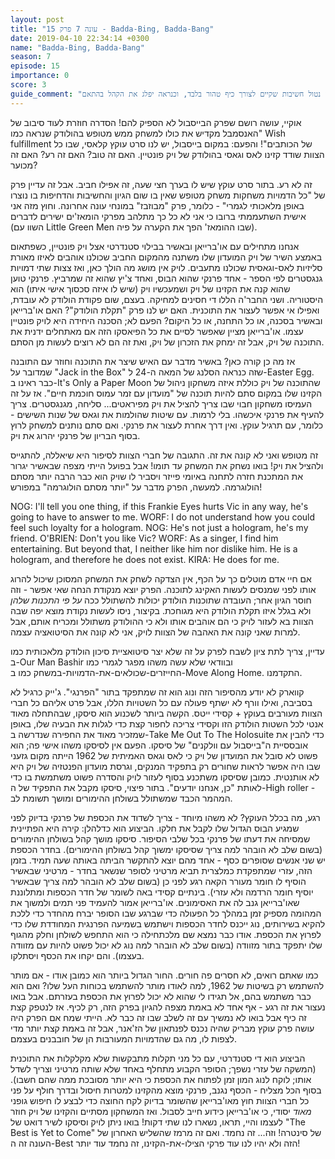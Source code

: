 ```yaml
---
layout: post
title: "עונה 7 פרק 15 - Badda-Bing, Badda-Bang"
date: 2019-04-10 22:34:14 +0300
name: "Badda-Bing, Badda-Bang"
season: 7
episode: 15
importance: 0
score: 3
guide_comment: "פרק נטול חשיבות שקיים לצורך כיף טהור בלבד, וכנראה יפלג את הקהל בהתאם"
---
```

אוקיי, עושה רושם שפרק הבייסבול לא הספיק להם! הסדרה חוזרת לעוד סיבוב של "האנסמבל מקדיש את כולו למשחק ממש מטופש בהולודק שנראה כמו Wish fulfillment של הכותבים"! והפעם: במקום בייסבול, יש לנו סרט עוקץ קלאסי, שבו כל הצוות שודד קזינו לאס וגאסי בהולודק של ויק פונטיין. האם זה טוב? האם זה רע? האם זה מכוער?

זה לא רע. בתור סרט עוקץ שיש לו בערך חצי שעה, זה אפילו חביב. אבל זה עדיין פרק של "כל הדמויות משחקות משחק מטופש שאין בו שום הגיון והחשיבות והדחיפות בו נוצרו באופן מלאכותי לגמרי" - כלומר, פרק "מבוזבז" במונחי עונה אחרונה. וחוץ מזה אני אישית השתעממתי ברובו כי אני לא כל כך מתלהב מפרקי הומאז'ים ישירים לדברים (השוו עם Little Green Men שבו ההומאז' הפך את הקערה על פיה).

אנחנו מתחילים עם או'ברייאן ובאשיר בבילוי סטנדרטי אצל ויק פונטיין, כשפתאום באמצע השיר של ויק המועדון שלו משתנה מהמקום החביב שכולנו אוהבים לאיזו מאורת סליזיות לאס-וגאסית שכולנו מתעבים. לויק אין מושג מה הולך כאן, ואז צצות שתי דמויות גנגסטרים לפי הספר - אחד פרנקי שהוא הבוס, ואחד צ'יץ שהוא זה שמרביץ. פרנקי טוען שהוא קנה את הקזינו של ויק ושמעכשיו ויק (שיש לו איזה סכסוך אישי איתו) הוא היסטוריה. ושני החבר'ה הללו די חסינים למחיקה. בעצם, שום פקודת הולודק לא עובדת, ואפילו אי אפשר לעצור את התוכנית. האם יש לנו פרק "תקלת הולודק"? האם או'ברייאן ובאשיר בסכנה, או כל התחנה, או כל היקום? הפעם לא; הסכנה היחידה היא לויק פונטיין עצמו. או'ברייאן מציין שאפשר לסיים את כל הפיאסקו הזה אם מאתחלים ידנית את התוכנה של ויק, אבל זה ימחק את הזכרון של ויק, ואת זה הם לא רוצים לעשות מן הסתם.

אז מה כן קורה כאן? באשיר מדבר עם האיש שיצר את התוכנה וחוזר עם התובנה שמדובר על "Jack in the Box" שזה כנראה הסלנג של המאה ה-24 ל-Easter Egg. כבר ראינו ב-It's Only a Paper Moon שהתוכנה של ויק כוללת איזה משחקון ניהול של הקזינו שלו במקום סתם להיות תוכנה של "מועדון עם זמר עמוס חוכמת חיים". אז על זה העמיסו משחקון חבוי שבו צריך להציל את ויק מפיראטים... סליחה, מגנגסטרים. צריך להעיף את פרנקי איכשהו. בלי לרמות. עם שיטות שהולמות את וגאס של שנות השישים - כלומר, עם תרגיל עוקץ. ואין דרך אחרת לעצור את פרנקי. ואם סתם נותנים למשחק לרוץ בסוף הבריון של פרנקי יהרוג את ויק.

זה מטופש ואני לא קונה את זה. התגובה של חברי הצוות לסיפור היא שיאללה, להתגייס ולהציל את ויק! בואו נשחק את המשחק עד תומו! אבל בפועל הייתי מצפה שבאשיר יגרור את המתכנת חזרה לתחנה באיומי פייזר ויסביר לו שויק הוא כבר הרבה יותר מסתם הולוגרמה. למעשה, הפרק מדבר על "יותר מסתם הולוגרמה" במפורש!

NOG: I'll tell you one thing, if this Frankie Eyes hurts Vic in any way, he's going to have to answer to me. 
WORF: I do not understand how you could feel such loyalty for a hologram. 
NOG: He's not just a hologram, he's my friend. 
O'BRIEN: Don't you like Vic? 
WORF: As a singer, I find him entertaining. But beyond that, I neither like him nor dislike him. He is a hologram, and therefore he does not exist. 
KIRA: He does for me. 

אם חיי אדם מוטלים כך על הכף, אין הצדקה לשחק את המשחק המסוכן שיכול להרוג אותו לפני שמנסים לעשות האקינג לתוכנה. הפרק יוצא מנקודת הנחה שאי אפשר - וזה חוסר הגיון אחר; העובדה שתוכנות הולודק יכולות להשתולל ככה *על פי התכנות שלהן* ולא בגלל איזו תקלת הולודק היא מגוחכת. בקיצור, ניסו לעשות נקודת מוצא יפה שבה הצוות בא לעזור לויק כי הם אוהבים אותו ולא כי ההולודק משתולל ומכריח אותם, אבל למרות שאני קונה את האהבה של הצוות לויק, אני לא קונה את הסיטואציה עצמה.

עדיין, צריך לתת ציון לשבח לפרק על זה שלא יצר סיטואציית סיכון הולודק מלאכותית כמו ב-Our Man Bashir ובוודאי שלא עשה משהו מפגר לגמרי כמו החייזרים-שכולאים-את-הדמויות-במשחק כמו ב-Move Along Home. התקדמנו.

קווארק לא יודע מהסיפור הזה ונוג הוא זה שמתפקד בתור "הפרנגי". ג'ייק כרגיל לא בסביבה, ואילו וורף לא ישתף פעולה עם כל השטויות הללו, אבל פרט אליהם כל חברי הצוות מעורבים בעוקץ + קסידי ייטס. הקשה ביותר לשכנוע הוא סיסקו, שבהתחלה מאוד אנטי לכל השטות הולודק הזו וקסידי צריכה לחפור קצת כדי לגלות את הבעיה שלו, באופן שמזכיר מאוד את החפירה שנדרשה ב-Take Me Out To The Holosuite כדי להבין את אובססיית ה"בייסבול עם וולקנים" של סיסקו. הפעם אין לסיסקו משהו אישי פה; הוא פשוט לא סובל את המועדון של ויק כי לאס וגאס האמיתית של 1962 הייתה מקום גזעני שבו היה אפשר לראות שחורים רק בתפקיד המנקים, וגרסת מועדון הפנטזיה של ויק היא לא אותנטית. כמובן שסיסקו משתכנע בסוף לעזור לויק והסדרה פשוט משתמשת בו כדי לאותת "כן, אנחנו יודעים". בתור פיצוי, סיסקו מקבל את התפקיד של ה-High roller - המהמר הכבד שמשתולל בשולחן ההימורים ומושך תשומת לב.

רגע, מה בכלל העוקץ? לא משהו מיוחד - צריך לשדוד את הכספת של פרנקי בדיוק לפני שמגיע הבוס הגדול שלו לקבל את חלקו. הביצוע הוא כדלהלן: קירה היא הפתיינית שמסיחה את דעתו של פרנקי בכל שלבי הסיפור. סיסקו מושך קהל בשולחן ההימורים (בשום שלב לא הובהר למה צריך שסיסקו ימשוך קהל בשולחן ההימורים). בחדר הכספת יש שני אנשים שסופרים כסף - אחד מהם יוצא להתקשר הביתה באותה שעה תמיד. בזמן הזה, עזרי שמתפקדת כמלצרית תביא מרטיני לסופר שנשאר בחדר - מרטיני שבאשיר הוסיף לו חומר מעורר הקאה רגע לפני כן (בשום שלב לא הובהר למה צריך שבאשיר יוסיף חומר הרדמה ולא עזרי). בינתיים קסידי באה לשומר של חדר הכספות ומתלוננת שאו'ברייאן גנב לה את האסימונים. או'ברייאן אמור להעמיד פני תמים ולמשוך את המהומה מספיק זמן במהלך כל הפעולה כדי שברגע שבו הסופר יברח מהחדר כדי ללכת להקיא בשירותים, נוג ייכנס לחדר הכספות וישתמש בשמיעה הפרנגית המחודדת שלו כדי לפרוץ את הכספת. אודו כבר נמצא שם מלכתחילה כי הוא התחפש לשולחן וחלק מהגוף שלו יתפקד בתור מזוודה (בשום שלב לא הובהר למה נוג לא יכול פשוט להיות עם מזוודה בעצמו). והם יקחו את הכסף ויסתלקו.

כמו שאתם רואים, לא חסרים פה חורים. החור הגדול ביותר הוא כמובן אודו - אם מותר להשתמש רק בשיטות של 1962, למה לאודו מותר להשתמש בכוחות העל שלו? ואם הוא כבר משתמש בהם, אל תגידו לי שהוא לא יכול לפרוץ את הכספת בעזרתם. אבל בואו נעצור את זה רגע - אף אחד לא באמת מצפה להגיון בפרק הזה, רק לכיף. אז לנטפק קצת זה כיף אבל בואו לא נמשיך עם זה לשלב שבו זה כבר לא. הייתי שמח אם הפרק היה עושה פרק עוקץ מבריק שהיה נכנס לפנתאון של הז'אנר, אבל זה באמת קצת יותר מדי לצפות לו, מה גם שהדמויות המעורבות הן של חובבנים בעצמם.

הביצוע הוא די סטנדרטי, עם כל מני תקלות מתבקשות שלא מקלקלות את התוכנית (המשקה של עזרי נשפך; הסופר הקבוע מתחלף באחד שלא שותה מרטיני וצריך לשדל אותו; לוקח לנוג המון זמן לפתוח את הכספת כי היא יותר מסובכת ממה שהם חשבו). בסוף הכל מצליח - הכסף נגנב, פרנקי מוצא מהקזינו למטרות חיסול ובדרך חולף על פני כל חברי הצוות חוץ מאו'ברייאן שהשומר בדיוק לקח החוצה כדי לבצע לו חיפוש גופני *מאוד* יסודי, כי או'ברייאן כידוע חייב לסבול. ואז המשחקון מסתיים והקזינו של ויק חוזר לעצמו והיי, תראו, נשארו לנו שתי דקות! בואו ניתן לויק וסיסקו לשיר דואט של "The Best is Yet to Come" של סינטרה! וזה... זה נחמד. ואם זה מרמז שהשליש האחרון של העונה זה ה-Best הזה ולא יהיו לנו עוד פרקי הצילו-את-הקזינו, זה נחמד עוד יותר!